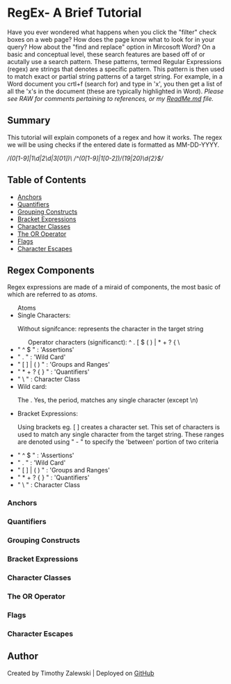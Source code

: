 # RegEx- A Brief Tutorial

Have you ever wondered what happens when you click the "filter" check boxes on a web page? How does the page know what to look for in your query? How about the "find and replace" option in Mircosoft Word? On a basic and conceptual level, these search features are based off of or acutally use a search pattern. These patterns, termed Regular Expressions (regex) are strings that denotes a specific pattern. This pattern is then used to match exact or partial string patterns of a target string. For example, in a Word document you crtl+f (search for) and type in 'x', you then get a list of all the 'x's in the document (these are typically highlighted in Word). *Please see RAW for comments pertaining to references, or my <a href="https://github.com/Tim-Zebra/17-Homework-CS/blob/main/README.md">ReadMe.md<a> file.*

## Summary

This tutorial will explain componets of a regex and how it works. The regex we will be using checks if the entered date is formatted as MM-DD-YYYY.

<!-- Regex code snippet below (obtained from mVChr at https://stackoverflow.com/questions/5465375/javascript-date-regex-dd-mm-yyyy): -->

*/(0[1-9]|1\d|2\d|3[01])\ /^(0[1-9]|1[0-2])\/(19|20)\d{2}$/*

## Table of Contents

- [Anchors](#anchors)
- [Quantifiers](#quantifiers)
- [Grouping Constructs](#grouping-constructs)
- [Bracket Expressions](#bracket-expressions)
- [Character Classes](#character-classes)
- [The OR Operator](#the-or-operator)
- [Flags](#flags)
- [Character Escapes](#character-escapes)

## Regex Components



Regex expressions are made of a miraid of components, the most basic of which are referred to as *atoms*. 
<!-- Atoms obtained from https://www.cs.wcupa.edu/rkline/index/regular-expressions.html -->
<ul> Atoms
  <li> Single Characters:
    <p> Without signifcance: represents the character in the target string </p>
    <ul> Operator characters (significanct): ^ . [ $ ( ) | * + ? { \ </ul>
      <li>" ^ $ " : 'Assertions'</li>
      <li>" . " : 'Wild Card'</li>
      <li>" [ ] | ( ) " : 'Groups and Ranges'</li>
      <li>" * + ? { } " : 'Quantifiers'</li>
      <li>" \ " : Character Class</li>
  </li>
  <li> Wild card:
    <p>The . Yes, the period, matches any single character (except \n)</p>
  </li>
  <li> Bracket Expressions:
    <p>Using brackets eg. [ ] creates a character set. This set of characters is used to match any single character from the target string. These ranges are denoted using " - " to specify the 'between' portion of two criteria</p>
  </li>
      <li>" ^ $ " : 'Assertions'</li>
      <li>" . " : 'Wild Card'</li>
      <li>" [ ] | ( ) " : 'Groups and Ranges'</li>
      <li>" * + ? { } " : 'Quantifiers'</li>
      <li>" \ " : Character Class</li>
</ul>

### Anchors

### Quantifiers

### Grouping Constructs

### Bracket Expressions

### Character Classes

### The OR Operator

### Flags

### Character Escapes

## Author
Created by Timothy Zalewski | Deployed on [GitHub](https://github.com/Tim-Zebra)